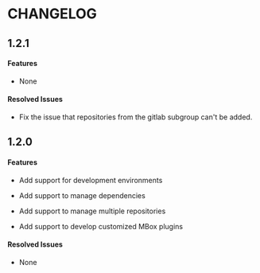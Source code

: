 # CHANGELOG

## 1.2.1

#### Features

- None

#### Resolved Issues

- Fix the issue that repositories from the gitlab subgroup can't be added.

## 1.2.0

#### Features

- Add support for development environments
  
- Add support to manage dependencies
  
- Add support to manage multiple repositories

- Add support to develop customized MBox plugins

#### Resolved Issues

- None

